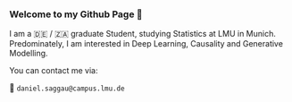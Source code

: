 ### Welcome to my Github Page :wave:

I am a :de: / :south_africa: graduate Student, studying Statistics at LMU in Munich. 
Predominately, I am interested in Deep Learning, Causality and Generative Modelling.


You can contact me via: 

:email: `daniel.saggau@campus.lmu.de`


<!--
**danielsaggau/danielsaggau** is a ✨ _special_ ✨ repository because its `README.md` (this file) appears on your GitHub profile.

